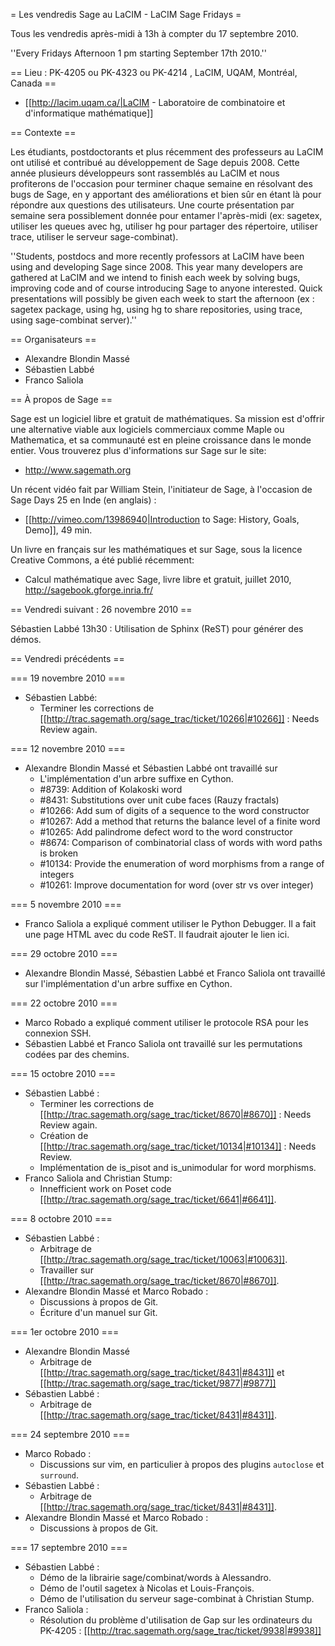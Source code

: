 = Les vendredis Sage au LaCIM - LaCIM Sage Fridays =

Tous les vendredis après-midi à 13h à compter du 17 septembre 2010.

''Every Fridays Afternoon 1 pm starting September 17th 2010.''

== Lieu : PK-4205 ou PK-4323 ou PK-4214 , LaCIM, UQAM, Montréal, Canada ==

  * [[http://lacim.uqam.ca/|LaCIM - Laboratoire de combinatoire et d'informatique mathématique]]

== Contexte ==

Les étudiants, postdoctorants et plus récemment des professeurs au LaCIM ont utilisé et contribué au développement de Sage depuis 2008. Cette année plusieurs développeurs sont rassemblés au LaCIM et nous profiterons de l'occasion pour terminer chaque semaine en résolvant des bugs de Sage, en y apportant des améliorations et bien sûr en étant là pour répondre aux questions des utilisateurs. Une courte présentation par semaine sera possiblement donnée pour entamer l'après-midi (ex: sagetex, utiliser les queues avec hg, utiliser hg pour partager des répertoire, utiliser trace, utiliser le serveur sage-combinat).

''Students, postdocs and more recently professors at LaCIM have been using and developing Sage since 2008. This year many developers are gathered at LaCIM and we intend to finish each week by solving bugs, improving code and of course introducing Sage to anyone interested. Quick presentations will possibly be given each week to start the afternoon (ex : sagetex package, using hg, using hg to share repositories, using trace, using sage-combinat server).''
 
== Organisateurs ==

  * Alexandre Blondin Massé
  * Sébastien Labbé
  * Franco Saliola

== À propos de Sage ==

Sage est un logiciel libre et gratuit de mathématiques. Sa mission est d'offrir une alternative viable aux logiciels commerciaux comme Maple ou Mathematica, et sa communauté est en pleine croissance dans le monde entier. Vous trouverez plus d'informations sur Sage sur le site:

  * http://www.sagemath.org

Un récent vidéo fait par William Stein, l'initiateur de Sage, à l'occasion de Sage Days  25 en Inde (en anglais) :

  * [[http://vimeo.com/13986940|Introduction to Sage: History, Goals, Demo]], 49 min.

Un livre en français sur les mathématiques et sur Sage, sous la licence Creative Commons, a été publié récemment:

  * Calcul mathématique avec Sage, livre libre et gratuit, juillet 2010, http://sagebook.gforge.inria.fr/ 

== Vendredi suivant : 26 novembre 2010 ==

Sébastien Labbé
13h30 : Utilisation de Sphinx (ReST) pour générer des démos.

== Vendredi précédents ==

=== 19 novembre 2010 ===

  * Sébastien Labbé:
      * Terminer les corrections de [[http://trac.sagemath.org/sage_trac/ticket/10266|#10266]] : Needs Review again.

=== 12 novembre 2010 ===

  * Alexandre Blondin Massé et Sébastien Labbé ont travaillé sur 
      * L'implémentation d'un arbre suffixe en Cython.
      *  #8739: Addition of Kolakoski word
      *  #8431: Substitutions over unit cube faces (Rauzy fractals)
      *  #10266: Add sum of digits of a sequence to the word constructor
      *  #10267: Add a method that returns the balance level of a finite word
      *  #10265: Add palindrome defect word to the word constructor
      *  #8674: Comparison of combinatorial class of words with word paths is broken
      *  #10134: Provide the enumeration of word morphisms from a range of integers
      *  #10261: Improve documentation for word (over str vs over integer)

=== 5 novembre 2010 ===

  * Franco Saliola a expliqué comment utiliser le Python Debugger. Il a fait une page HTML avec du code ReST. Il faudrait ajouter le lien ici.

=== 29 octobre 2010 ===

  * Alexandre Blondin Massé, Sébastien Labbé et Franco Saliola ont travaillé sur l'implémentation d'un arbre suffixe en Cython.

=== 22 octobre 2010 ===

  * Marco Robado a expliqué comment utiliser le protocole RSA pour les connexion SSH.
  * Sébastien Labbé et Franco Saliola ont travaillé sur les permutations codées par des chemins.

=== 15 octobre 2010 ===

  * Sébastien Labbé :
      * Terminer les corrections de [[http://trac.sagemath.org/sage_trac/ticket/8670|#8670]] : Needs Review again.
      * Création de [[http://trac.sagemath.org/sage_trac/ticket/10134|#10134]] : Needs Review.
      * Implémentation de is_pisot and is_unimodular for word morphisms.
  * Franco Saliola and Christian Stump:
      * Innefficient work on Poset code [[http://trac.sagemath.org/sage_trac/ticket/6641|#6641]].

=== 8 octobre 2010 ===

  * Sébastien Labbé :
      * Arbitrage de [[http://trac.sagemath.org/sage_trac/ticket/10063|#10063]].
      * Travailler sur [[http://trac.sagemath.org/sage_trac/ticket/8670|#8670]].
  * Alexandre Blondin Massé et Marco Robado :
      * Discussions à propos de Git.
      * Écriture d'un manuel sur Git.

=== 1er octobre 2010 ===

  * Alexandre Blondin Massé
      * Arbitrage de [[http://trac.sagemath.org/sage_trac/ticket/8431|#8431]] et [[http://trac.sagemath.org/sage_trac/ticket/9877|#9877]]
  * Sébastien Labbé :
      * Arbitrage de [[http://trac.sagemath.org/sage_trac/ticket/8431|#8431]].

=== 24 septembre 2010 ===

  * Marco Robado :
      * Discussions sur vim, en particulier à propos des plugins `autoclose` et `surround`.
  * Sébastien Labbé :
      * Arbitrage de [[http://trac.sagemath.org/sage_trac/ticket/8431|#8431]].
  * Alexandre Blondin Massé et Marco Robado :
      * Discussions à propos de Git.

=== 17 septembre 2010 ===

  * Sébastien Labbé : 
      * Démo de la librairie sage/combinat/words à Alessandro.
      * Démo de l'outil sagetex à Nicolas et Louis-François.
      * Démo de l'utilisation du serveur sage-combinat à Christian Stump.      
  * Franco Saliola : 
      * Résolution du problème d'utilisation de Gap sur les ordinateurs du PK-4205 : [[http://trac.sagemath.org/sage_trac/ticket/9938|#9938]]
